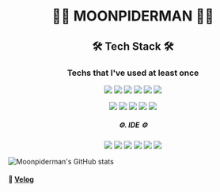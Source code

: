 
# <p align="center">🧑‍💻 MOONPIDERMAN 🧑‍💻</p>
## <p align="center"> 🛠 Tech Stack 🛠 </p>
### <p align="center"> Techs that I've used at least once </p>
<p align="center"><img src="https://img.shields.io/badge/html5-E34F26?style=flat-square&logo=html5&logoColor=white"/></a> <img src="https://img.shields.io/badge/css3-1572B6?style=flat-square&logo=css3&logoColor=white"/></a> <img src="https://img.shields.io/badge/JavaScript-F7DF1E?style=flat-square&logo=JavaScript&logoColor=white"/></a> <img src="https://img.shields.io/badge/JSON-8BC0D0?style=flat-square&logo=JSON&logoColor=white"/></a> <img src="https://img.shields.io/badge/React-61DAFB?style=flat-square&logo=React&logoColor=white"/></a> <img src="https://img.shields.io/badge/Jupyter-F37626?style=flat-square&logo=Jupyter&logoColor=white"/></a> </p>
<p align="center"> <img src="https://img.shields.io/badge/Python-3776AB?style=flat-square&logo=Python&logoColor=white"/> <img src="https://img.shields.io/badge/c-A8B9CC?style=flat-square&logo=c&logoColor=white"/> <img src="https://img.shields.io/badge/Django-092E20?style=flat-square&logo=Django&logoColor=white"/></a> <img src="https://img.shields.io/badge/Java-007396?style=flat-square&logo=Java&logoColor=white"/></a> <img src="https://img.shields.io/badge/MySQL-4479A1?style=flat-square&logo=MySQL&logoColor=white"/></a> </p>

##### <p align="center">⚙️.  IDE ⚙️</p>
<p align="center"> <img src="https://img.shields.io/badge/Pycharm-A8E00F?style=flat-square&logo=Pycharm&logoColor=white"/></a> <img src="https://img.shields.io/badge/IntelliJ IDEA-D32D27?style=flat-square&logo=IntelliJ%20IDEA&logoColor=white"/></a> <img src="https://img.shields.io/badge/Clion-1AB7EA?style=flat-square&logo=Clion&logoColor=white"/></a> <img src="https://img.shields.io/badge/Data%20Grip-4949E4?style=flat-square&logo=Data%20grip&logoColor=white"/></a> <img src="https://img.shields.io/badge/Visual Studio Code-007ACC?style=flat-square&logo=Visual%20Studio%20Code&logoColor=white"/></a> <img src="https://img.shields.io/badge/Eclipse IDE-2C2255?style=flat-square&logo=Eclipse%20IDE&logoColor=white"/></a> </p>

![Moonpiderman's GitHub stats](https://github-readme-stats.vercel.app/api?username=anuraghazra&show_icons=true&theme=radical)

#### <p align="left"> 📜      [Velog](https://velog.io/moonpiderman)</p>
